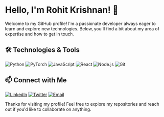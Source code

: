 # Hello, I'm Rohit Krishnan! 👋

Welcome to my GitHub profile! I'm a passionate developer always eager to learn and explore new technologies. Below, you'll find a bit about my area of expertise and how to get in touch.

## 🛠️ Technologies & Tools

![Python](https://img.shields.io/badge/-Python-333?style=flat&logo=python)
![PyTorch](https://img.shields.io/badge/-PyTorch-333?style=flat&logo=pytorch)
![JavaScript](https://img.shields.io/badge/-JavaScript-333?style=flat&logo=javascript)
![React](https://img.shields.io/badge/-React-333?style=flat&logo=react)
![Node.js](https://img.shields.io/badge/-Node.js-333?style=flat&logo=node.js)
![Git](https://img.shields.io/badge/-Git-333?style=flat&logo=git)

## 📫 Connect with Me

[![LinkedIn](https://img.shields.io/badge/-LinkedIn-0077B5?style=flat&logo=linkedin)](www.linkedin.com/in/rohit-krishnan25)
[![Twitter](https://img.shields.io/badge/-Twitter-1DA1F2?style=flat&logo=twitter&logoColor=white)](https://x.com/AlQahOlic47)
[![Email](https://img.shields.io/badge/-Email-D14836?style=flat&logo=gmail&logoColor=white)](mailto:rohit.k.kesavan@gmail.com)

Thanks for visiting my profile! Feel free to explore my repositories and reach out if you'd like to collaborate on anything.
